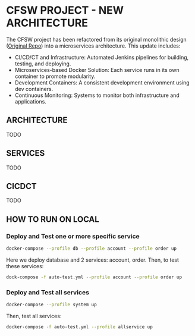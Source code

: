 # CFSW PROJECT - NEW ARCHITECTURE

The CFSW project has been refactored from its original monolithic design ([Original Repo](https://github.com/quoctruong3105/CFSW)) into a microservices architecture.
 This update includes:

- CI/CD/CT and Infrastructure: Automated Jenkins pipelines for building, testing, and deploying.
- Microservices-based Docker Solution: Each service runs in its own container to promote modularity.
- Development Containers: A consistent development environment using dev containers.
- Continuous Monitoring: Systems to monitor both infrastructure and applications.

## ARCHITECTURE
TODO

## SERVICES
TODO

## CICDCT
TODO

## HOW TO RUN ON LOCAL

### Deploy and Test one or more specific service
```bash
docker-compose --profile db --profile account --profile order up
```
Here we deploy database and 2 services: account, order. Then, to test these services:
```bash
dock-compose -f auto-test.yml --profile account --profile order up
```

### Deploy and Test all services
```bash
docker-compose --profile system up
```
Then, test all services:
```bash
docker-compose -f auto-test.yml --profile allservice up
```
